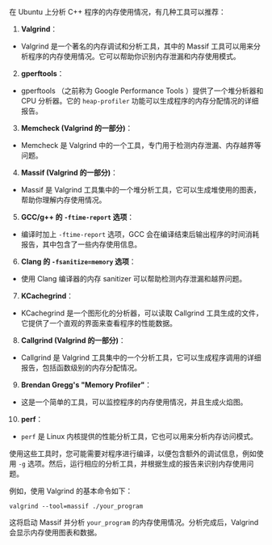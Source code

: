 在 Ubuntu 上分析 C++ 程序的内存使用情况，有几种工具可以推荐：

1. **Valgrind**：
- Valgrind 是一个著名的内存调试和分析工具，其中的 Massif 工具可以用来分析程序的内存使用情况。它可以帮助你识别内存泄漏和内存使用模式。

2. **gperftools**：
- gperftools （之前称为 Google Performance Tools ）提供了一个堆分析器和 CPU 分析器。它的 `heap-profiler` 功能可以生成程序的内存分配情况的详细报告。

3. **Memcheck (Valgrind 的一部分)**：
- Memcheck 是 Valgrind 中的一个工具，专门用于检测内存泄漏、内存越界等问题。

4. **Massif (Valgrind 的一部分)**：
- Massif 是 Valgrind 工具集中的一个堆分析工具，它可以生成堆使用的图表，帮助你理解内存使用情况。

5. **GCC/g++ 的 `-ftime-report` 选项**：
- 编译时加上 `-ftime-report` 选项，GCC 会在编译结束后输出程序的时间消耗报告，其中包含了一些内存使用信息。

6. **Clang 的 `-fsanitize=memory` 选项**：
- 使用 Clang 编译器的内存 sanitizer 可以帮助检测内存泄漏和越界问题。

7. **KCachegrind**：
- KCachegrind 是一个图形化的分析器，可以读取 Callgrind 工具生成的文件，它提供了一个直观的界面来查看程序的性能数据。

8. **Callgrind (Valgrind 的一部分)**：
- Callgrind 是 Valgrind 工具集中的一个分析工具，它可以生成程序调用的详细报告，包括函数级别的内存分配情况。

9. **Brendan Gregg's "Memory Profiler"**：
- 这是一个简单的工具，可以监控程序的内存使用情况，并且生成火焰图。

10. **perf**：
- `perf` 是 Linux 内核提供的性能分析工具，它也可以用来分析内存访问模式。

使用这些工具时，您可能需要对程序进行编译，以便包含额外的调试信息，例如使用 `-g` 选项。然后，运行相应的分析工具，并根据生成的报告来识别内存使用问题。

例如，使用 Valgrind 的基本命令如下：

```shell
valgrind --tool=massif ./your_program
```

这将启动 Massif 并分析 `your_program` 的内存使用情况。分析完成后，Valgrind 会显示内存使用图表和数据。